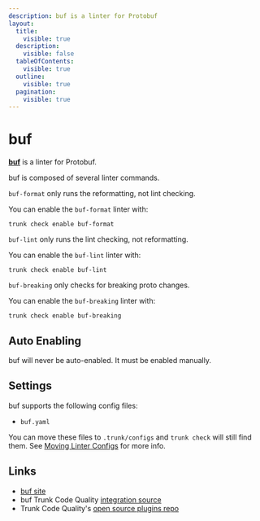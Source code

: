 ```yaml
---
description: buf is a linter for Protobuf
layout:
  title:
    visible: true
  description:
    visible: false
  tableOfContents:
    visible: true
  outline:
    visible: true
  pagination:
    visible: true
---
```


# buf

[**buf**](https://github.com/bufbuild/buf#readme) is a linter for Protobuf.

buf is composed of several linter commands.

`buf-format` only runs the reformatting, not lint checking.

You can enable the `buf-format` linter with:

```shell
trunk check enable buf-format
```

`buf-lint` only runs the lint checking, not reformatting.

You can enable the `buf-lint` linter with:

```shell
trunk check enable buf-lint
```

`buf-breaking` only checks for breaking proto changes.

You can enable the `buf-breaking` linter with:

```shell
trunk check enable buf-breaking
```

## Auto Enabling

buf will never be auto-enabled. It must be enabled manually.

## Settings

buf supports the following config files:

* `buf.yaml`

You can move these files to `.trunk/configs` and `trunk check` will still find them. See [Moving Linter Configs](broken-reference) for more info.

## Links

* [buf site](https://github.com/bufbuild/buf#readme)
* buf Trunk Code Quality [integration source](https://github.com/trunk-io/plugins/tree/main/linters/buf)
* Trunk Code Quality's [open source plugins repo](https://github.com/trunk-io/plugins/tree/main)
